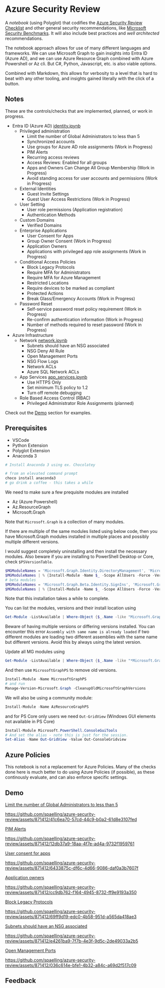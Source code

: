 # Azure Security Review

A *notebook* (using Polyglot) that codifies the [Azure Security Review Checklist](https://github.com/Azure/review-checklists) and other general security recommendations, like [Microsoft Security Benchmarks](https://learn.microsoft.com/en-us/security/benchmark/azure/overview). It will also include best practices and *well architected* recommendations.

The notebook approach allows for use of many different languages and frameworks. We can use Microsoft Graph to gain insights into Entra ID (Azure AD), and we can use Azure Resource Graph combined with Azure Powershell or Az cli. But C#, Python, Javascript, etc. is also viable options.

Combined with Markdown, this allows for verbosity to a level that is hard to beat with any other tooling, and insights gained literally with the click of a button.

## Notes

These are the controls/checks that are implemented, planned, or work in progress.

- Entra ID (Azure AD) [identity.ipynb](./notebooks/identity.ipynb)
  - Privileged administration
    - Limit the number of Global Administrators to less than 5
    - Synchronized accounts
    - Use groups for Azure AD role assignments (Work in Progress)
    - PIM Alerts
    - Recurring access reviews
    - Access Reviews: Enabled for all groups
    - Apps and Owners Can Change All Group Membership (Work in Progress)
    - Avoid standing access for user accounts and permissions (Work in Progress)
  - External Identities
    - Guest Invite Settings
    - Guest User Access Restrictions (Work in Progress)
  - User Setting
    - User role permissions (Application registration)
    - Authentication Methods
  - Custom Domains
    - Verified Domains
  - Enterprise Applications
    - User Consent for Apps
    - Group Owner Consent (Work in Progress)
    - Application Owners
    - Applications with privileged app role assignments (Work in Progress)
  - Conditional Access Policies
    - Block Legacy Protocols
    - Require MFA for Administrators
    - Require MFA for Azure Management
    - Restricted Locations
    - Require devices to be marked as compliant
    - Protected Actions
    - Break Glass/Emergency Accounts (Work in Progress)
  - Password Reset
    - Self-service password reset policy requirement (Work in Progress)
    - Re-confirm authentication information (Work in Progress)
    - Number of methods required to reset password (Work in Progress)
- Azure Infrastructure
  - Network [network.ipynb](./notebooks/network.ipynb)
    - Subnets should have an NSG associated
    - NSG Deny All Rule
    - Open Management Ports
    - NSG Flow Logs
    - Network ACLs
    - Azure SQL Network ACLs
  - App Services [app_services.ipynb](./notebooks/app_services.ipynb)
    - Use HTTPS Only
    - Set minimum TLS policy to 1.2
    - Turn off remote debugging
  - Role Based Access Control (RBAC)
    - Privileged Administrator Role Assignments (planned)

Check out the [Demo](#demo) section for examples.

## Prerequisites

- VSCode
- Python Extension
- Polyglot Extension
- Anaconda 3

```powershell
# Install Anaconda 3 using ex. Chocolatey

# from an elevated command prompt
choco install anaconda3
# go drink a coffee - this takes a while
```

We need to make sure a few prequisite modules are installed

- Az (Azure Powershell)
- Az.ResourceGraph
- Microsoft.Graph

Note that `Microsoft.Graph` is a collection of many modules.

If there are multiple of the same modules listed using below code, then you have Microsoft.Graph modules installed in multiple places and possibly multiple different versions.

I would suggest completely uninstalling and then install the necessary modules. Also beware if you are installing to PowerShell Desktop or Core, check `$PSVersionTable`.

```powershell
$MGModuleNames = 'Microsoft.Graph.Identity.DirectoryManagement', 'Microsoft.Graph.Authentication', 'Microsoft.Graph.Identity.SignIns', 'Microsoft.Graph.Groups', 'Microsoft.Graph.DirectoryObjects', 'Microsoft.Graph.Users', 'Microsoft.Graph.Applications'
$MGModuleNames | % {Install-Module -Name $_ -Scope AllUsers -Force -Verbose}
# beta modules
$MGModuleNames = 'Microsoft.Graph.Beta.Identity.SignIns', 'Microsoft.Graph.Beta.Identity.Governance', 'Microsoft.Graph.Beta.Applications', 'Microsoft.Graph.Beta.Identity.DirectoryManagement', 'Microsoft.Graph.Beta.DirectoryObjects'
$MGModuleNames | % {Install-Module -Name $_ -Scope AllUsers -Force -Verbose -AllowClobber}
```

Note that this installation takes a while to complete.

You can list the modules, versions and their install location using

```powershell
Get-Module -ListAvailable | Where-Object {$_.Name -like "Microsoft.Graph*"}
```

Beware of having multiple versions or differing versions installed. You can encounter this error `Assembly with same name is already loaded` if two different modules are loading two different assemblies with the same name but different versions. Avoid this by always using the latest version.

Update all MG modules using

```powershell
Get-Module -ListAvailable | Where-Object {$_.Name -like "*Microsoft.Graph.*"} | Update-Module -Force
```

And then use `MicrosoftGraphPS` to remove old versions.

```powershell
Install-Module -Name MicrosoftGraphPS
# and run
Manage-Version-Microsoft.Graph -CleanupOldMicrosoftGraphVersions
```

We will also be using a community module:

```powershell
Install-Module -Name AzResourceGraphPS
```

and for PS Core only users we need `Out-GridView` (Windows GUI elements not available in PS Core)

```powershell
Install-Module Microsoft.PowerShell.ConsoleGuiTools
# And set the alias - note this is just for the session.
Set-Alias -Name Out-GridView -Value Out-ConsoleGridview
```

## Azure Policies

This notebook is not a replacement for Azure Policies. Many of the checks done here is much better to do using Azure Policies (if possible), as these continously evaluate, and can also enforce specific settings.

## Demo

[Limit the number of Global Administrators to less than 5](/notebooks/media/Limit%20the%20number%20of%20Global%20Administrators%20to%20less%20than%205.mov)

https://github.com/spaelling/azure-security-review/assets/871412/41c6ea70-57cd-44c9-b0a2-61d8e3107fed

[PIM Alerts](/notebooks/media/PIM%20alerts.mov)

https://github.com/spaelling/azure-security-review/assets/871412/12db37a9-18aa-4f7e-ad4a-9732f1959761

[User consent for apps](/notebooks/media/user%20consent%20for%20apps.mov)

https://github.com/spaelling/azure-security-review/assets/871412/6433875c-df6c-4d66-9086-daf0a3b7607f

[Application owners](/notebooks/media/application%20owners.mov)

https://github.com/spaelling/azure-security-review/assets/871412/cc9db762-f164-4945-8732-ff9e9193a350

[Block Legacy Protocols](/notebooks/media/block%20legacy%20protocols.mov)

https://github.com/spaelling/azure-security-review/assets/871412/69ff9d19-edc0-4b58-951d-a565da418ae3

[Subnets should have an NSG associated](/notebooks/media/Subnets%20should%20have%20an%20NSG%20associated.mov)

https://github.com/spaelling/azure-security-review/assets/871412/e4261ba9-7f7b-4e3f-9d5c-2de49033a2b5

[Open Management Ports](/notebooks/media/Open%20Management%20Ports.mov)

https://github.com/spaelling/azure-security-review/assets/871412/036c614e-bfe1-4b32-a84c-a69d2f517c09

## Feedback

